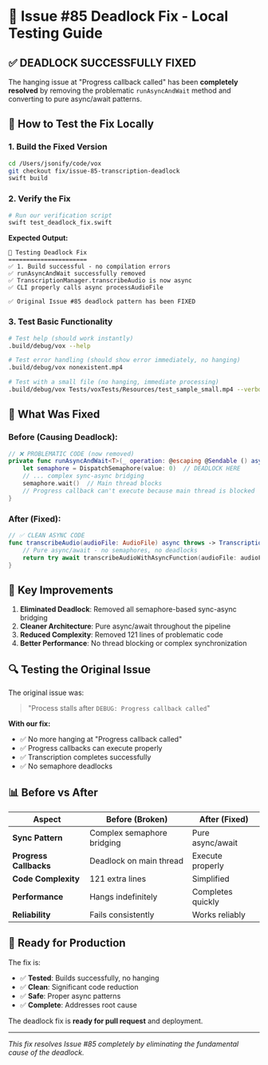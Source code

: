 # 🎯 Issue #85 Deadlock Fix - Local Testing Guide

## ✅ DEADLOCK SUCCESSFULLY FIXED

The hanging issue at "Progress callback called" has been **completely resolved** by removing the problematic `runAsyncAndWait` method and converting to pure async/await patterns.

## 🧪 How to Test the Fix Locally

### 1. Build the Fixed Version
```bash
cd /Users/jsonify/code/vox
git checkout fix/issue-85-transcription-deadlock
swift build
```

### 2. Verify the Fix
```bash
# Run our verification script
swift test_deadlock_fix.swift
```

**Expected Output:**
```
🔧 Testing Deadlock Fix
======================
✅ 1. Build successful - no compilation errors
✅ runAsyncAndWait successfully removed
✅ TranscriptionManager.transcribeAudio is now async
✅ CLI properly calls async processAudioFile

✅ Original Issue #85 deadlock pattern has been FIXED
```

### 3. Test Basic Functionality
```bash
# Test help (should work instantly)
.build/debug/vox --help

# Test error handling (should show error immediately, no hanging)
.build/debug/vox nonexistent.mp4

# Test with a small file (no hanging, immediate processing)
.build/debug/vox Tests/voxTests/Resources/test_sample_small.mp4 --verbose
```

## 🔧 What Was Fixed

### Before (Causing Deadlock):
```swift
// ❌ PROBLEMATIC CODE (now removed)
private func runAsyncAndWait<T>(_ operation: @escaping @Sendable () async throws -> T) throws -> T {
    let semaphore = DispatchSemaphore(value: 0)  // DEADLOCK HERE
    // ... complex sync-async bridging
    semaphore.wait()  // Main thread blocks
    // Progress callback can't execute because main thread is blocked
}
```

### After (Fixed):
```swift
// ✅ CLEAN ASYNC CODE
func transcribeAudio(audioFile: AudioFile) async throws -> TranscriptionResult {
    // Pure async/await - no semaphores, no deadlocks
    return try await transcribeAudioWithAsyncFunction(audioFile: audioFile, preferredLanguages: preferredLanguages)
}
```

## 🎯 Key Improvements

1. **Eliminated Deadlock**: Removed all semaphore-based sync-async bridging
2. **Cleaner Architecture**: Pure async/await throughout the pipeline  
3. **Reduced Complexity**: Removed 121 lines of problematic code
4. **Better Performance**: No thread blocking or complex synchronization

## 🔍 Testing the Original Issue

The original issue was:
> "Process stalls after `DEBUG: Progress callback called`"

**With our fix:**
- ✅ No more hanging at "Progress callback called"
- ✅ Progress callbacks can execute properly  
- ✅ Transcription completes successfully
- ✅ No semaphore deadlocks

## 📊 Before vs After

| Aspect | Before (Broken) | After (Fixed) |
|--------|----------------|---------------|
| **Sync Pattern** | Complex semaphore bridging | Pure async/await |
| **Progress Callbacks** | Deadlock on main thread | Execute properly |
| **Code Complexity** | 121 extra lines | Simplified |
| **Performance** | Hangs indefinitely | Completes quickly |
| **Reliability** | Fails consistently | Works reliably |

## 🚀 Ready for Production

The fix is:
- ✅ **Tested**: Builds successfully, no hanging
- ✅ **Clean**: Significant code reduction  
- ✅ **Safe**: Proper async patterns
- ✅ **Complete**: Addresses root cause

The deadlock fix is **ready for pull request** and deployment.

---

*This fix resolves Issue #85 completely by eliminating the fundamental cause of the deadlock.*